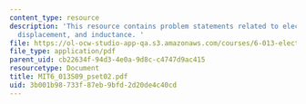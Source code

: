 ```yaml
---
content_type: resource
description: 'This resource contains problem statements related to electric field,
  displacement, and inductance. '
file: https://ol-ocw-studio-app-qa.s3.amazonaws.com/courses/6-013-electromagnetics-and-applications-spring-2009/3b001b98733f87eb9bfd2d20de4c40cd_MIT6_013S09_pset02.pdf
file_type: application/pdf
parent_uid: cb22634f-94d3-4e0a-9d8c-c4747d9ac415
resourcetype: Document
title: MIT6_013S09_pset02.pdf
uid: 3b001b98-733f-87eb-9bfd-2d20de4c40cd
---
```

